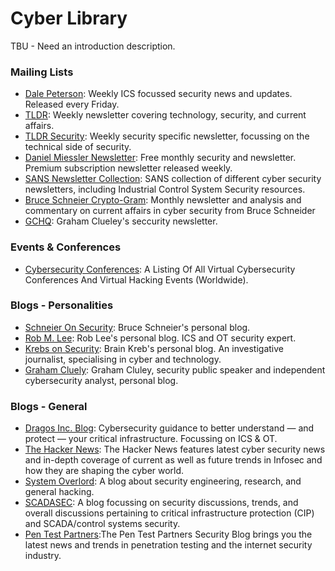 # Cyber Library

TBU - Need an introduction description. 

### Mailing Lists
- [Dale Peterson](https://dale-peterson.com/digital-bond-archives/): Weekly ICS focussed security news and updates. Released every Friday. 
- [TLDR](https://www.tldrnewsletter.com/): Weekly newsletter covering technology, security, and current affairs.
- [TLDR Security](https://tldrsec.com/newsletter/): Weekly security specific newsletter, focussing on the technical side of security.
- [Daniel Miessler Newsletter](https://danielmiessler.com/): Free monthly security and newsletter. Premium subscription newsletter released weekly.
- [SANS Newsletter Collection](https://www.sans.org/newsletters/): SANS collection of different cyber security newsletters, including Industrial Control System Security resources.
- [Bruce Schneier Crypto-Gram](https://www.schneier.com/crypto-gram/subscribe/): Monthly newsletter and analysis and commentary on current affairs in cyber security from Bruce Schneider
- [GCHQ](https://grahamcluley.com/gchq-newsletter/): Graham Clueley's seccurity newsletter.




### Events & Conferences
- [Cybersecurity Conferences](https://infosec-conferences.com/): A Listing Of All Virtual Cybersecurity Conferences And Virtual Hacking Events (Worldwide).




### Blogs - Personalities
- [Schneier On Security](https://www.schneier.com/): Bruce Schneier's personal blog.
- [Rob M. Lee](https://www.robertmlee.org/blog/): Rob Lee's personal blog. ICS and OT security expert. 
- [Krebs on Security](https://krebsonsecurity.com/): Brain Kreb's personal blog. An investigative journalist, specialising in cyber and technology.
- [Graham Cluely](https://grahamcluley.com/): Graham Cluley, security public speaker and independent cybersecurity analyst, personal blog. 
 
 
 
 
### Blogs - General
- [Dragos Inc. Blog](https://dragos.com/blog/): Cybersecurity guidance to better understand — and protect — your critical infrastructure. Focussing on ICS & OT.
- [The Hacker News](https://thehackernews.com/): The Hacker News features latest cyber security news and in-depth coverage of current as well as future trends in Infosec and how they are shaping the cyber world.
- [System Overlord](https://systemoverlord.com/): A blog about security engineering, research, and general hacking.
- [SCADASEC](https://scadamag.infracritical.com/): A blog focussing on security discussions, trends, and overall discussions pertaining to critical infrastructure protection (CIP) and SCADA/control systems security.
- [Pen Test Partners](https://www.pentestpartners.com/security-blog/):The Pen Test Partners Security Blog brings you the latest news and trends in penetration testing and the internet security industry.






